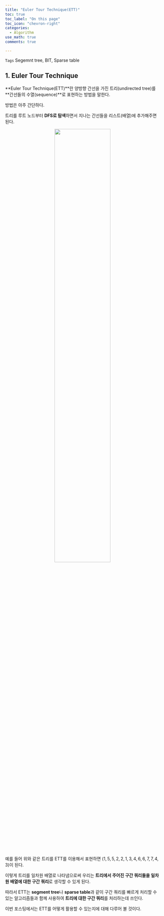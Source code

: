 ```yaml
---
title: "Euler Tour Technique(ETT)"
toc: true
toc_label: "On this page"
toc_icon: "chevron-right"
categories:
  - Algorithm
use_math: true
comments: true

---
```


`Tags` Segemnt tree, BIT, Sparse table

## 1. Euler Tour Technique

**Euler Tour Technique(ETT)**란 양방향 간선을 가진 트리(undirected tree)를 **간선들의 수열(sequence)**로 표현하는 방법을 말한다.

방법은 아주 간단하다.

트리를 루트 노드부터 **DFS로 탐색**하면서 지나는 간선들을 리스트(배열)에 추가해주면 된다.

<center><img src="https://user-images.githubusercontent.com/88201512/158753559-ede072ef-935f-40d6-b1b4-3ec9fd4dedb8.jpg" width="60%" height="60%"></center>

예를 들어 위와 같은 트리를 ETT를 이용해서 표현하면 $(1, 5, 5, 2, 2, 1, 3, 4, 6, 6, 7, 7, 4, 3)$이 된다.

이렇게 트리를 일차원 배열로 나타냄으로써 우리는 **트리에서 주어진 구간 쿼리들을 일차원 배열에 대한 구간 쿼리**로 생각할 수 있게 된다.

따라서 ETT는 **segment tree**나 **sparse table**과 같이 구간 쿼리를 빠르게 처리할 수 있는 알고리즘들과 함께 사용하여 **트리에 대한 구간 쿼리**를 처리하는데 쓰인다.

이번 포스팅에서는 ETT를 어떻게 활용할 수 있는지에 대해 다루어 볼 것이다.

<br/>

